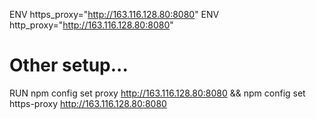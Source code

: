 ENV https_proxy="http://163.116.128.80:8080"
ENV http_proxy="http://163.116.128.80:8080"

# Other setup...

RUN npm config set proxy http://163.116.128.80:8080 && npm config set https-proxy http://163.116.128.80:8080
